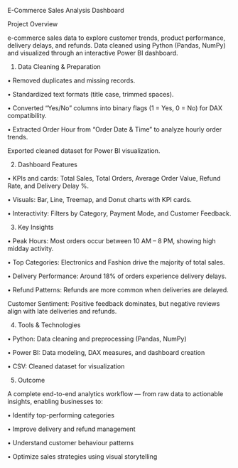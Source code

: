 E-Commerce Sales Analysis Dashboard

Project Overview

e-commerce sales data to explore customer trends, product performance, delivery delays, and refunds.
Data cleaned using Python (Pandas, NumPy) and visualized through an interactive Power BI dashboard.

1.	Data Cleaning & Preparation

•	Removed duplicates and missing records.

•	Standardized text formats (title case, trimmed spaces).

•	Converted “Yes/No” columns into binary flags (1 = Yes, 0 = No) for DAX compatibility.

•	Extracted Order Hour from “Order Date & Time” to analyze hourly order trends.

Exported cleaned dataset for Power BI visualization.

2.	Dashboard Features

•	KPIs and cards: Total Sales, Total Orders, Average Order Value, Refund Rate, and Delivery Delay %.

•	Visuals: Bar, Line, Treemap, and Donut charts with KPI cards.

•	Interactivity: Filters by Category, Payment Mode, and Customer Feedback.

3.	Key Insights

•	Peak Hours: Most orders occur between 10 AM – 8 PM, showing high midday activity.

•	Top Categories: Electronics and Fashion drive the majority of total sales.

•	Delivery Performance: Around 18% of orders experience delivery delays.

•	Refund Patterns: Refunds are more common when deliveries are delayed.

 Customer Sentiment: Positive feedback dominates, but negative reviews align with late deliveries and refunds.

4.	Tools & Technologies

•	Python: Data cleaning and preprocessing (Pandas, NumPy)

•	Power BI: Data modeling, DAX measures, and dashboard creation

•	CSV: Cleaned dataset for visualization

5.	Outcome

A complete end-to-end analytics workflow — from raw data to actionable insights, enabling businesses to:

•	Identify top-performing categories

•	Improve delivery and refund management

•	Understand customer behaviour patterns

•	Optimize sales strategies using visual storytelling


